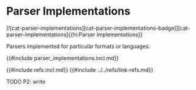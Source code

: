 # Parser Implementations

[![cat-parser-implementations][cat-parser-implementations-badge]][cat-parser-implementations]{{hi:Parser implementations}}

Parsers implemented for particular formats or languages.

{{#include parser_implementations.incl.md}}

{{#include refs.incl.md}}
{{#include ../../refs/link-refs.md}}

<div class="hidden">
TODO P2: write
</div>
